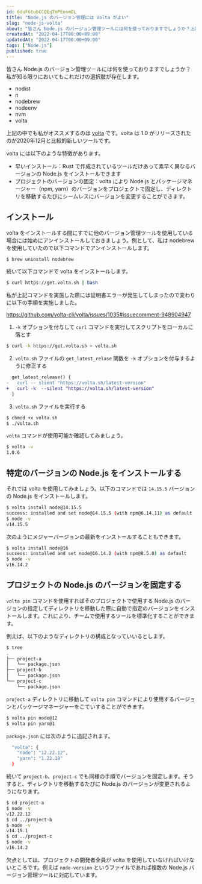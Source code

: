 ```yaml
---
id: 6duFGtubCCQEqTmPEonmDL
title: "Node.js のバージョン管理には Volta がよい"
slug: "node-js-volta"
about: "皆さん Node.js のバージョン管理ツールには何を使っておりますでしょうか？上記の中でも私がオススメするのは [volta](https://volta.sh/) です。volta は 1.0 がリリースされたのが2020年12月と比較的新しいツールです。"
createdAt: "2022-04-17T00:00+09:00"
updatedAt: "2022-04-17T00:00+09:00"
tags: ["Node.js"]
published: true
---
```

皆さん Node.js のバージョン管理ツールには何を使っておりますでしょうか？私が知る限りにおいてもこれだけの選択肢が存在します。

- nodist
- n
- nodebrew
- nodeenv
- nvm
- volta

上記の中でも私がオススメするのは [volta](https://volta.sh/) です。volta は 1.0 がリリースされたのが2020年12月と比較的新しいツールです。

volta には以下のような特徴があります。

- 早いインストール：Rust で作成されているツールだけあって素早く異なるバージョンの Node.js をインストールできます
- プロジェクトのバージョンの固定：volta により Node.js とパッケージマネージャー（npm, yarn）のバージョンをプロジェクトで固定し、ディレクトリを移動するたびにシームレスにバージョンを変更することができます。

## インストール

volta をインストールする間にすでに他のバージョン管理ツールを使用している場合には始めにアンインストールしておきましょう。例として、私は nodebrew を使用していたので以下コマンドでアンインストールします。

```sh
$ brew uninstall nodebrew
```

続いて以下コマンドで volta をインストールします。

```sh
$ curl https://get.volta.sh | bash
```

私が上記コマンドを実施した際には証明書エラーが発生してしまったので変わりに以下の手順を実施しました。

https://github.com/volta-cli/volta/issues/1035#issuecomment-948904947

1. `-k` オプションを付与して `curl` コマンドを実行してスクリプトをローカルに落とす

```sh
$ curl -k https://get.volta.sh > volta.sh
```

2. `volta.sh` ファイルの `get_latest_relase` 関数を `-k` オプションを付与するように修正する

```diff
  get_latest_release() {
-   curl -- slient "https://volta.sh/latest-version"
+   curl -k  --silent "https://volta.sh/latest-version"
  }
```

3. `volta.sh` ファイルを実行する

```sh
$ chmod +x volta.sh
$ ./volta.sh
```

`volta` コマンドが使用可能か確認してみましょう。

```sh
$ volta -v
1.0.6
```

## 特定のバージョンの Node.js をインストールする

それでは volta を使用してみましょう。以下のコマンドでは `14.15.5` バージョンの Node.js をインストールします。

```sh
$ volta install node@14.15.5
success: installed and set node@14.15.5 (with npm@6.14.11) as default
$ node -v
v14.15.5
```

次のようにメジャーバージョンの最新をインストールすることもできます。

```sh
$ volta install node@16
success: installed and set node@16.14.2 (with npm@8.5.0) as default
$ node -v
v16.14.2
```

## プロジェクトの Node.js のバージョンを固定する

`volta pin` コマンドを使用すればそのプロジェクトで使用する Node.js のバージョンの指定してディレクトリを移動した際に自動で指定のバージョンをインストールします。これにより、チームで使用するツールを標準化することができます。

例えば、以下のようなディレクトリの構成となっていいるとします。

```sh
$ tree
.
├── project-a
│   └── package.json
├── project-b
│   └── package.json
└── project-c
    └── package.json
```

`project-a` ディレクトリに移動して `volta pin` コマンドにより使用するバージョンとパッケージマネージャーをこていすることができます。

```sh
$ volta pin node@12
$ volta pin yarn@1
```

`package.json` には次のように追記されます。

```sh
  "volta": {
    "node": "12.22.12",
    "yarn": "1.22.18"
  }
```

続いて `project-b`、`project-c` でも同様の手順でバージョンを固定します。そうすると、ディレクトリを移動するたびに Node.js のバージョンが変更されるようになります。

```sh
$ cd project-a
$ node -v
v12.22.12
$ cd ../project-b
$ node -v
v14.19.1
$ cd ../project-c
$ node -v
v16.14.2
```

欠点としては、プロジェクトの開発者全員が volta を使用していなければいけないところです。例えば `node-version` というファイルであれば複数の Node.js バージョン管理ツールに対応しています。

